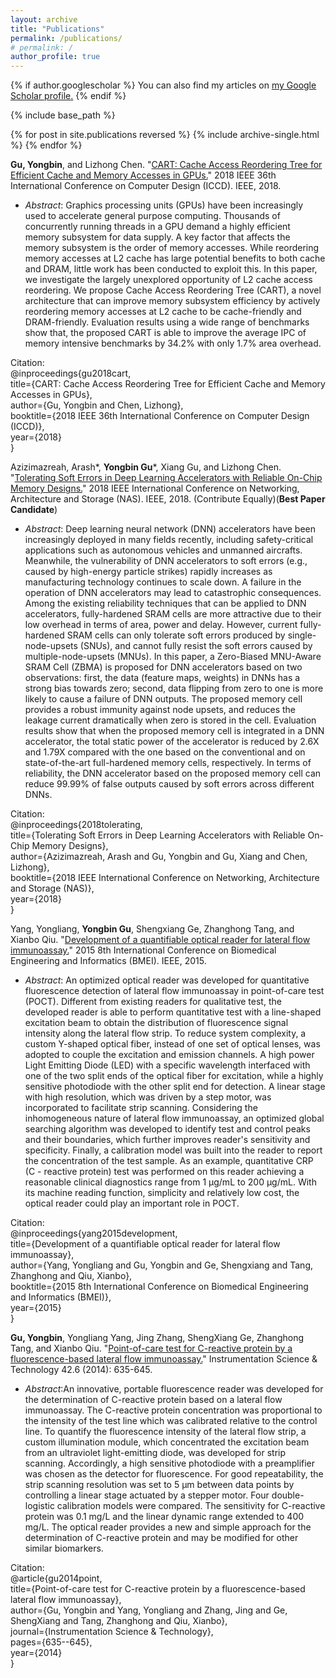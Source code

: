 ```yaml
---
layout: archive
title: "Publications"
permalink: /publications/
# permalink: /
author_profile: true
---
```


{% if author.googlescholar %}
  You can also find my articles on <u><a href="{{author.googlescholar}}">my Google Scholar profile</a>.</u>
{% endif %}

{% include base_path %}

{% for post in site.publications reversed %}
  {% include archive-single.html %}
{% endfor %}

__Gu, Yongbin__, and Lizhong Chen. "[CART: Cache Access Reordering Tree for Efficient Cache and Memory Accesses in GPUs.](https://gyb1325.github.io//files/2018_ICCD_CART.pdf)" 2018 IEEE 36th International Conference on Computer Design (ICCD). IEEE, 2018.    
* *Abstract*: Graphics processing units (GPUs) have been increasingly used to accelerate general purpose computing. Thousands of concurrently running threads in a GPU demand a highly efficient memory subsystem for data supply. A key factor that affects the memory subsystem is the order of memory accesses. While reordering memory accesses at L2 cache has large potential benefits to both cache and DRAM, little work has been conducted to exploit this. In this paper, we investigate the largely unexplored opportunity of L2 cache access reordering. We propose Cache Access Reordering Tree (CART), a novel architecture that can improve memory subsystem efficiency by actively reordering memory accesses at L2 cache to be cache-friendly and DRAM-friendly. Evaluation results using a wide range of benchmarks show that, the proposed CART is able to improve the average IPC of memory intensive benchmarks by 34.2% with only 1.7% area overhead.  

Citation:  
@inproceedings{gu2018cart,  
  title={CART: Cache Access Reordering Tree for Efficient Cache and Memory Accesses in GPUs},  
  author={Gu, Yongbin and Chen, Lizhong},  
  booktitle={2018 IEEE 36th International Conference on Computer Design (ICCD)},  
  year={2018}  
}  

Azizimazreah, Arash*, __Yongbin Gu__*, Xiang Gu, and Lizhong Chen. "[Tolerating Soft Errors in Deep Learning Accelerators with Reliable On-Chip Memory Designs.](https://gyb1325.github.io/files/2018_NAS_Reliable_Accelerators.pdf)" 2018 IEEE International Conference on Networking, Architecture and Storage (NAS). IEEE, 2018. (Contribute Equally)(**Best Paper Candidate**)  
* *Abstract*: Deep learning neural network (DNN) accelerators have been increasingly deployed in many fields recently, including safety-critical applications such as autonomous vehicles and unmanned aircrafts. Meanwhile, the vulnerability of DNN accelerators to soft errors (e.g., caused by high-energy particle strikes) rapidly increases as manufacturing technology continues to scale down. A failure in the operation of DNN accelerators may lead to catastrophic consequences. Among the existing reliability techniques that can be applied to DNN accelerators, fully-hardened SRAM cells are more attractive due to their low overhead in terms of area, power and delay. However, current fully-hardened SRAM cells can only tolerate soft errors produced by single-node-upsets (SNUs), and cannot fully resist the soft errors caused by multiple-node-upsets (MNUs). In this paper, a Zero-Biased MNU-Aware SRAM Cell (ZBMA) is proposed for DNN accelerators based on two observations: first, the data (feature maps, weights) in DNNs has a strong bias towards zero; second, data flipping from zero to one is more likely to cause a failure of DNN outputs. The proposed memory cell provides a robust immunity against node upsets, and reduces the leakage current dramatically when zero is stored in the cell. Evaluation results show that when the proposed memory cell is integrated in a DNN accelerator, the total static power of the accelerator is reduced by 2.6X and 1.79X compared with the one based on the conventional and on state-of-the-art full-hardened memory cells, respectively. In terms of reliability, the DNN accelerator based on the proposed memory cell can reduce 99.99% of false outputs caused by soft errors across different DNNs.  

Citation:  
@inproceedings{2018tolerating,  
  title={Tolerating Soft Errors in Deep Learning Accelerators with Reliable On-Chip Memory Designs},  
  author={Azizimazreah, Arash and Gu, Yongbin and Gu, Xiang and Chen, Lizhong},  
  booktitle={2018 IEEE International Conference on Networking, Architecture and Storage (NAS)},  
  year={2018}  
}  

Yang, Yongliang, **Yongbin Gu**, Shengxiang Ge, Zhanghong Tang, and Xianbo Qiu. "[Development of a quantifiable optical reader for lateral flow immunoassay.](https://gyb1325.github.io/files/2015_POC_Device.pdf)" 2015 8th International Conference on Biomedical Engineering and Informatics (BMEI). IEEE, 2015.  
* *Abstract*: An optimized optical reader was developed for quantitative fluorescence detection of lateral flow immunoassay in point-of-care test (POCT). Different from existing readers for qualitative test, the developed reader is able to perform quantitative test with a line-shaped excitation beam to obtain the distribution of fluorescence signal intensity along the lateral flow strip. To reduce system complexity, a custom Y-shaped optical fiber, instead of one set of optical lenses, was adopted to couple the excitation and emission channels. A high power Light Emitting Diode (LED) with a specific wavelength interfaced with one of the two split ends of the optical fiber for excitation, while a highly sensitive photodiode with the other split end for detection. A linear stage with high resolution, which was driven by a step motor, was incorporated to facilitate strip scanning. Considering the inhomogeneous nature of lateral flow immunoassay, an optimized global searching algorithm was developed to identify test and control peaks and their boundaries, which further improves reader's sensitivity and specificity. Finally, a calibration model was built into the reader to report the concentration of the test sample. As an example, quantitative CRP (C - reactive protein) test was performed on this reader achieving a reasonable clinical diagnostics range from 1 μg/mL to 200 μg/mL. With its machine reading function, simplicity and relatively low cost, the optical reader could play an important role in POCT.  

Citation:  
@inproceedings{yang2015development,  
  title={Development of a quantifiable optical reader for lateral flow immunoassay},  
  author={Yang, Yongliang and Gu, Yongbin and Ge, Shengxiang and Tang, Zhanghong and Qiu, Xianbo},  
  booktitle={2015 8th International Conference on Biomedical Engineering and Informatics (BMEI)},  
  year={2015}  
}  

__Gu, Yongbin__, Yongliang Yang, Jing Zhang, ShengXiang Ge, Zhanghong Tang, and Xianbo Qiu. "[Point-of-care test for C-reactive protein by a fluorescence-based lateral flow immunoassay.](https://gyb1325.github.io/files/2014_POC_Device.pdf)" Instrumentation Science & Technology 42.6 (2014): 635-645.  
* *Abstract*:An innovative, portable fluorescence reader was developed for the determination of C-reactive protein based on a lateral flow immunoassay. The C-reactive protein concentration was proportional to the intensity of the test line which was calibrated relative to the control line. To quantify the fluorescence intensity of the lateral flow strip, a custom illumination module, which concentrated the excitation beam from an ultraviolet light-emitting diode, was developed for strip scanning. Accordingly, a high sensitive photodiode with a preamplifier was chosen as the detector for fluorescence. For good repeatability, the strip scanning resolution was set to 5 μm between data points by controlling a linear stage actuated by a stepper motor. Four double-logistic calibration models were compared. The sensitivity for C-reactive protein was 0.1 mg/L and the linear dynamic range extended to 400 mg/L. The optical reader provides a new and simple approach for the determination of C-reactive protein and may be modified for other similar biomarkers.    

Citation:  
@article{gu2014point,  
  title={Point-of-care test for C-reactive protein by a fluorescence-based lateral flow immunoassay},  
  author={Gu, Yongbin and Yang, Yongliang and Zhang, Jing and Ge,   ShengXiang and Tang, Zhanghong and Qiu, Xianbo},  
  journal={Instrumentation Science \& Technology},  
  pages={635--645},  
  year={2014}  
}  
